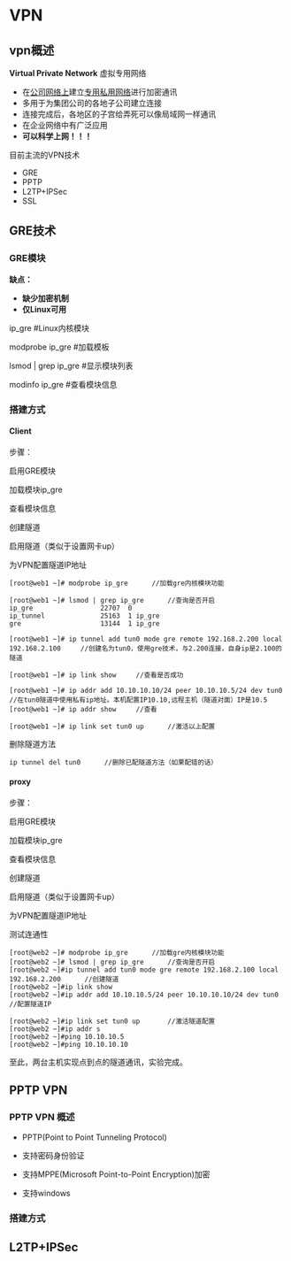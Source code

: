 # VPN
## vpn概述

**Virtual Private Network**  虚拟专用网络

- 在<u>公司网络上</u>建立<u>专用私用网络</u>进行加密通讯
- 多用于为集团公司的各地子公司建立连接
- 连接完成后，各地区的子宫给弄死可以像局域网一样通讯
- 在企业网络中有广泛应用
- **可以科学上网！！！**

目前主流的VPN技术

- GRE
- PPTP
- L2TP+IPSec
- SSL

## GRE技术

### GRE模块

**缺点：**

- **缺少加密机制**
- **仅Linux可用**

ip_gre		#Linux内核模块

modprobe  ip_gre		#加载模板

lsmod | grep ip_gre		#显示模块列表

modinfo	ip_gre		#查看模块信息

### 搭建方式

#### Client

步骤：

启用GRE模块

加载模块ip_gre

查看模块信息

创建隧道

启用隧道（类似于设置网卡up）

为VPN配置隧道IP地址

```shell
[root@web1 ~]# modprobe ip_gre		//加载gre内核模块功能

[root@web1 ~]# lsmod | grep ip_gre		//查询是否开启
ip_gre                 22707  0 
ip_tunnel              25163  1 ip_gre
gre                    13144  1 ip_gre

[root@web1 ~]# ip tunnel add tun0 mode gre remote 192.168.2.200 local 192.168.2.100		//创建名为tun0，使用gre技术，与2.200连接，自身ip是2.100的隧道

[root@web1 ~]# ip link show		//查看是否成功

[root@web1 ~]# ip addr add 10.10.10.10/24 peer 10.10.10.5/24 dev tun0		//在tun0隧道中使用私有ip地址。本机配置IP10.10,远程主机（隧道对面）IP是10.5
[root@web1 ~]# ip addr show		//查看

[root@web1 ~]# ip link set tun0 up		//激活以上配置
```

删除隧道方法

```shell
ip tunnel del tun0		//删除已配隧道方法（如果配错的话）
```

#### proxy

步骤：

启用GRE模块

加载模块ip_gre

查看模块信息

创建隧道

启用隧道（类似于设置网卡up）

为VPN配置隧道IP地址

测试连通性

```shell
[root@web2 ~]# modprobe ip_gre		//加载gre内核模块功能
[root@web2 ~]# lsmod | grep ip_gre		//查询是否开启
[root@web2 ~]#ip tunnel add tun0 mode gre remote 192.168.2.100 local 192.168.2.200		//创建隧道
[root@web2 ~]#ip link show		
[root@web2 ~]#ip addr add 10.10.10.5/24 peer 10.10.10.10/24 dev tun0		//配置隧道IP

[root@web2 ~]#ip link set tun0 up		//激活隧道配置
[root@web2 ~]#ip addr s		
[root@web2 ~]#ping 10.10.10.5
[root@web2 ~]#ping 10.10.10.10
```

至此，两台主机实现点到点的隧道通讯，实验完成。

## PPTP VPN

### PPTP VPN 概述

- PPTP(Point to Point Tunneling Protocol)

- 支持密码身份验证
- 支持MPPE(Microsoft Point-to-Point Encryption)加密

- 支持windows

### 搭建方式









## L2TP+IPSec